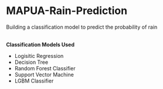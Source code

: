 # MAPUA-Rain-Prediction
Building a classification model to predict the probability of rain<br><br>

**Classification Models Used**
- Logisitic Regression
- Decision Tree
- Random Forest Classifier
- Support Vector Machine
- LGBM Classifier
